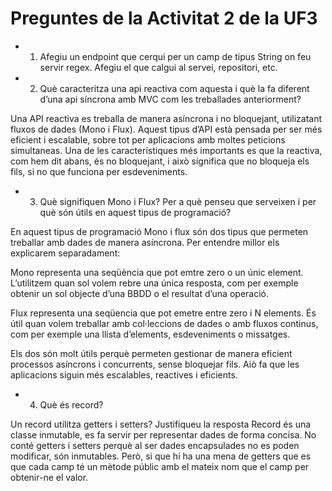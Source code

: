 # Preguntes de la Activitat 2 de la UF3

- 1. Afegiu un endpoint que cerqui per un camp de tipus String on feu servir regex. Afegiu el que calgui al servei, repositori, etc.


- 2. Què caracteritza una api reactiva com aquesta i què la fa diferent d’una api síncrona amb MVC com les treballades anteriorment?

Una API reactiva es treballa de manera asíncrona i no bloquejant, utilizatant fluxos de 	dades (Mono i Flux). Aquest tipus d’API està pensada per ser més eficient i escalable, 	sobre tot per aplicacions amb moltes peticions simultaneas.
Una de les característiques més importants es que la reactiva, com hem dit abans, és no 	bloquejant, i això significa que no bloqueja els fils, si no que funciona per esdeveniments. 
 
- 3. Què signifiquen Mono i Flux? Per a què penseu que serveixen i per què són útils en aquest tipus de programació?

En aquest tipus de programació  Mono i flux són dos tipus que permeten treballar amb dades de manera asíncrona. Per entendre millor els explicarem separadament:

Mono representa una seqüència que pot emtre zero o un únic element. L’utilitzem quan sol volem rebre una única resposta, com per exemple obtenir un sol objecte d’una BBDD o el resultat d’una operació.
      
Flux representa una seqüencia que pot emetre entre zero i N elements. És útil quan volem treballar amb col·leccions de dades o amb fluxos continus, com per exemple una llista d’elements, esdeveniments o missatges.

Els dos són molt útils perquè permeten gestionar de manera eficient processos asíncrons i 	concurrents, sense bloquejar fils. Aiò fa que les aplicacions siguin més escalables, 	reactives i eficients.

- 4. Què és record?

Un record utilitza getters i setters? Justifiqueu la resposta
Record és una classe inmutable, es fa servir per representar dades de forma concisa. No conté getters i setters perquè al ser dades encapsulades no es poden modificar, són 	inmutables. Però, si que hi ha una mena de getters que es que cada camp té un mètode públic 	amb el mateix nom que el camp per obtenir-ne el valor.
